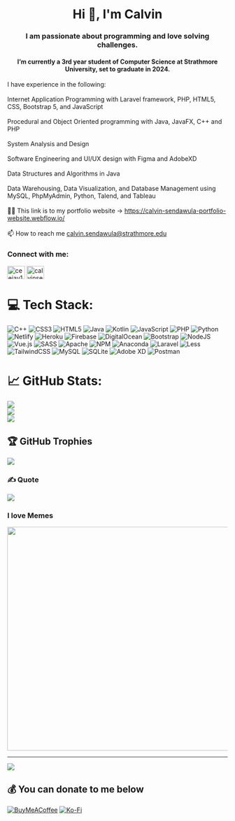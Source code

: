 <h1 align="center">Hi 👋, I'm Calvin</h1>
<h3 align="center">I am passionate about programming and love solving challenges.</h3>
<h4 align="center">I’m currently a 3rd year student of Computer Science at Strathmore University, set to graduate in 2024.</h4>

I have experience in the following:<br><br>Internet Application Programming with Laravel framework, PHP, HTML5, CSS, Bootstrap 5, and JavaScript<br><br>Procedural and Object Oriented programming with Java, JavaFX, C++ and PHP<br><br>System Analysis and Design<br><br>Software Engineering and UI/UX design with Figma and AdobeXD<br><br>Data Structures and Algorithms in Java<br><br>Data Warehousing, Data Visualization, and Database Management using MySQL, PhpMyAdmin, Python, Talend, and Tableau<br><br>👨‍💻 This link is to my portfolio website -> https://calvin-sendawula-portfolio-website.webflow.io/<br><br>📫 How to reach me calvin.sendawula@strathmore.edu


<h3 align="left">Connect with me:</h3>
<p align="left">
<a href="https://linkedin.com/in/ceejay188" target="blank"><img align="center" src="https://raw.githubusercontent.com/rahuldkjain/github-profile-readme-generator/master/src/images/icons/Social/linked-in-alt.svg" alt="ceejay188" height="30" width="40" /></a>
<a href="https://www.leetcode.com/calvinsendawula" target="blank"><img align="center" src="https://raw.githubusercontent.com/rahuldkjain/github-profile-readme-generator/master/src/images/icons/Social/leet-code.svg" alt="calvinsendawula" height="30" width="40" /></a>
</p>

# 💻 Tech Stack:
![C++](https://img.shields.io/badge/c++-%2300599C.svg?style=plastic&logo=c%2B%2B&logoColor=white) ![CSS3](https://img.shields.io/badge/css3-%231572B6.svg?style=plastic&logo=css3&logoColor=white) ![HTML5](https://img.shields.io/badge/html5-%23E34F26.svg?style=plastic&logo=html5&logoColor=white) ![Java](https://img.shields.io/badge/java-%23ED8B00.svg?style=plastic&logo=java&logoColor=white) ![Kotlin](https://img.shields.io/badge/kotlin-%230095D5.svg?style=plastic&logo=kotlin&logoColor=white) ![JavaScript](https://img.shields.io/badge/javascript-%23323330.svg?style=plastic&logo=javascript&logoColor=%23F7DF1E) ![PHP](https://img.shields.io/badge/php-%23777BB4.svg?style=plastic&logo=php&logoColor=white) ![Python](https://img.shields.io/badge/python-3670A0?style=plastic&logo=python&logoColor=ffdd54) ![Netlify](https://img.shields.io/badge/netlify-%23000000.svg?style=plastic&logo=netlify&logoColor=#00C7B7) ![Heroku](https://img.shields.io/badge/heroku-%23430098.svg?style=plastic&logo=heroku&logoColor=white) ![Firebase](https://img.shields.io/badge/firebase-%23039BE5.svg?style=plastic&logo=firebase) ![DigitalOcean](https://img.shields.io/badge/DigitalOcean-%230167ff.svg?style=plastic&logo=digitalOcean&logoColor=white) ![Bootstrap](https://img.shields.io/badge/bootstrap-%23563D7C.svg?style=plastic&logo=bootstrap&logoColor=white) ![NodeJS](https://img.shields.io/badge/node.js-6DA55F?style=plastic&logo=node.js&logoColor=white) ![Vue.js](https://img.shields.io/badge/vuejs-%2335495e.svg?style=plastic&logo=vuedotjs&logoColor=%234FC08D) ![SASS](https://img.shields.io/badge/SASS-hotpink.svg?style=plastic&logo=SASS&logoColor=white) ![Apache](https://img.shields.io/badge/apache-%23D42029.svg?style=plastic&logo=apache&logoColor=white) ![NPM](https://img.shields.io/badge/NPM-%23000000.svg?style=plastic&logo=npm&logoColor=white) ![Anaconda](https://img.shields.io/badge/Anaconda-%2344A833.svg?style=plastic&logo=anaconda&logoColor=white) ![Laravel](https://img.shields.io/badge/laravel-%23FF2D20.svg?style=plastic&logo=laravel&logoColor=white) ![Less](https://img.shields.io/badge/less-2B4C80?style=plastic&logo=less&logoColor=white) ![TailwindCSS](https://img.shields.io/badge/tailwindcss-%2338B2AC.svg?style=plastic&logo=tailwind-css&logoColor=white) ![MySQL](https://img.shields.io/badge/mysql-%2300f.svg?style=plastic&logo=mysql&logoColor=white) ![SQLite](https://img.shields.io/badge/sqlite-%2307405e.svg?style=plastic&logo=sqlite&logoColor=white) ![Adobe XD](https://img.shields.io/badge/Adobe%20XD-470137?style=plastic&logo=Adobe%20XD&logoColor=#FF61F6) ![Postman](https://img.shields.io/badge/Postman-FF6C37?style=plastic&logo=postman&logoColor=white)
# 📈 GitHub Stats:
![](https://github-readme-stats.vercel.app/api?username=calvinsendawula&theme=dark&hide_border=false&include_all_commits=true&count_private=true)<br/>
![](https://github-readme-streak-stats.herokuapp.com/?user=calvinsendawula&theme=dark&hide_border=false)<br/>
![](https://github-readme-stats.vercel.app/api/top-langs/?username=calvinsendawula&theme=dark&hide_border=false&include_all_commits=true&count_private=true&layout=compact)

## 🏆 GitHub Trophies
![](https://github-profile-trophy.vercel.app/?username=calvinsendawula&theme=darkhub&no-frame=false&no-bg=false&margin-w=4)

### ✍️ Quote
![](https://quotes-github-readme.vercel.app/api?type=horizontal&theme=dark)

### I love Memes
<img src="https://random-memer.herokuapp.com/" width="512px"/>

---
[![](https://visitcount.itsvg.in/api?id=calvinsendawula&icon=2&color=1)](https://visitcount.itsvg.in)

  ## 💰 You can donate to me below
  [![BuyMeACoffee](https://img.shields.io/badge/Buy%20Me%20a%20Coffee-ffdd00?style=for-the-badge&logo=buy-me-a-coffee&logoColor=black)](https://buymeacoffee.com/https://www.buymeacoffee.com/calvinsendawula) [![Ko-Fi](https://img.shields.io/badge/Ko--fi-F16061?style=for-the-badge&logo=ko-fi&logoColor=white)](https://ko-fi.com/https://ko-fi.com/calvinsendawula) 

